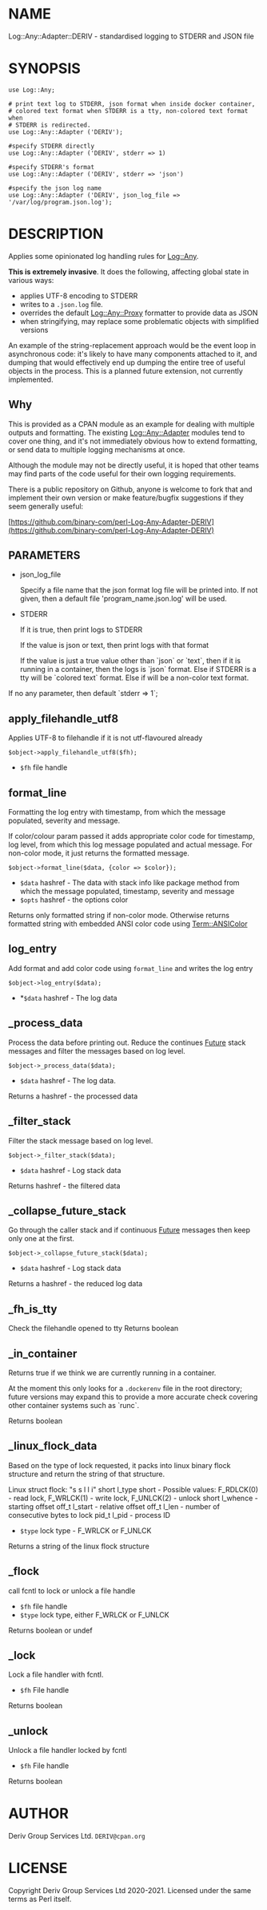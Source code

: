 # NAME

Log::Any::Adapter::DERIV - standardised logging to STDERR and JSON file

# SYNOPSIS

    use Log::Any;

    # print text log to STDERR, json format when inside docker container,
    # colored text format when STDERR is a tty, non-colored text format when
    # STDERR is redirected.
    use Log::Any::Adapter ('DERIV');

    #specify STDERR directly
    use Log::Any::Adapter ('DERIV', stderr => 1)

    #specify STDERR's format
    use Log::Any::Adapter ('DERIV', stderr => 'json')

    #specify the json log name
    use Log::Any::Adapter ('DERIV', json_log_file => '/var/log/program.json.log');

# DESCRIPTION

Applies some opinionated log handling rules for [Log::Any](https://metacpan.org/pod/Log%3A%3AAny).

**This is extremely invasive**. It does the following, affecting global state
in various ways:

- applies UTF-8 encoding to STDERR
- writes to a `.json.log` file.
- overrides the default [Log::Any::Proxy](https://metacpan.org/pod/Log%3A%3AAny%3A%3AProxy) formatter to provide data as JSON
- when stringifying, may replace some problematic objects with simplified versions

An example of the string-replacement approach would be the event loop in asynchronous code:
it's likely to have many components attached to it, and dumping that would effectively end up
dumping the entire tree of useful objects in the process. This is a planned future extension,
not currently implemented.

## Why

This is provided as a CPAN module as an example for dealing with multiple outputs and formatting.
The existing [Log::Any::Adapter](https://metacpan.org/pod/Log%3A%3AAny%3A%3AAdapter) modules tend to cover one thing, and it's
not immediately obvious how to extend formatting, or send data to multiple logging mechanisms at once.

Although the module may not be directly useful, it is hoped that other teams may find
parts of the code useful for their own logging requirements.

There is a public repository on Github, anyone is welcome to fork that and implement
their own version or make feature/bugfix suggestions if they seem generally useful:

[https://github.com/binary-com/perl-Log-Any-Adapter-DERIV](https://github.com/binary-com/perl-Log-Any-Adapter-DERIV)

## PARAMETERS

- json\_log\_file

    Specify a file name that the json format log file will be printed into.
    If not given, then a default file 'program\_name.json.log' will be used.

- STDERR

    If it is true, then print logs to STDERR

    If the value is json or text, then print logs with that format

    If the value is just a true value other than \`json\` or \`text\`,
    then if it is running in a container, then the logs is \`json\` format.
    Else if STDERR is a tty will be \`colored text\` format.
    Else if will be a non-color text format.

If no any parameter, then default \`stderr => 1\`;

## apply\_filehandle\_utf8

Applies UTF-8 to filehandle if it is not utf-flavoured already

    $object->apply_filehandle_utf8($fh);

- `$fh` file handle

## format\_line

Formatting the log entry with timestamp, from which the message populated,
severity and message.

If color/colour param passed it adds appropriate color code for timestamp,
log level, from which this log message populated and actual message.
For non-color mode, it just returns the formatted message.

    $object->format_line($data, {color => $color});

- `$data` hashref - The data with stack info like package method from
which the message populated, timestamp, severity and message
- `$opts` hashref - the options color

Returns only formatted string if non-color mode. Otherwise returns formatted
string with embedded ANSI color code using [Term::ANSIColor](https://metacpan.org/pod/Term%3A%3AANSIColor)

## log\_entry

Add format and add color code using `format_line` and writes the log entry

    $object->log_entry($data);

- \*`$data` hashref - The log data

## \_process\_data

Process the data before printing out. Reduce the continues [Future](https://metacpan.org/pod/Future) stack
messages and filter the messages based on log level.

    $object->_process_data($data);

- `$data` hashref - The log data.

Returns a hashref - the processed data

## \_filter\_stack

Filter the stack message based on log level.

    $object->_filter_stack($data);

- `$data` hashref - Log stack data

Returns hashref - the filtered data

## \_collapse\_future\_stack

Go through the caller stack and if continuous [Future](https://metacpan.org/pod/Future) messages then keep
only one at the first.

    $object->_collapse_future_stack($data);

- `$data` hashref - Log stack data

Returns a hashref - the reduced log data

## \_fh\_is\_tty

Check the filehandle opened to tty
Returns boolean

## \_in\_container

Returns true if we think we are currently running in a container.

At the moment this only looks for a `.dockerenv` file in the root directory;
future versions may expand this to provide a more accurate check covering
other container systems such as \`runc\`.

Returns boolean

## \_linux\_flock\_data

Based on the type of lock requested, it packs into linux binary flock structure
and return the string of that structure.

Linux struct flock: "s s l l i"
	short l\_type short - Possible values: F\_RDLCK(0) - read lock, F\_WRLCK(1) - write lock, F\_UNLCK(2) - unlock
	short l\_whence - starting offset
	off\_t l\_start - relative offset
	off\_t l\_len - number of consecutive bytes to lock
	pid\_t l\_pid - process ID

- `$type` lock type - F\_WRLCK or F\_UNLCK

Returns a string of the linux flock structure

## \_flock

call fcntl to lock or unlock a file handle

- `$fh` file handle
- `$type` lock type, either F\_WRLCK or F\_UNLCK

Returns boolean or undef

## \_lock

Lock a file handler with fcntl.

- `$fh` File handle

Returns boolean

## \_unlock

Unlock a file handler locked by fcntl

- `$fh` File handle

Returns boolean

# AUTHOR

Deriv Group Services Ltd. `DERIV@cpan.org`

# LICENSE

Copyright Deriv Group Services Ltd 2020-2021. Licensed under the same terms as Perl itself.
